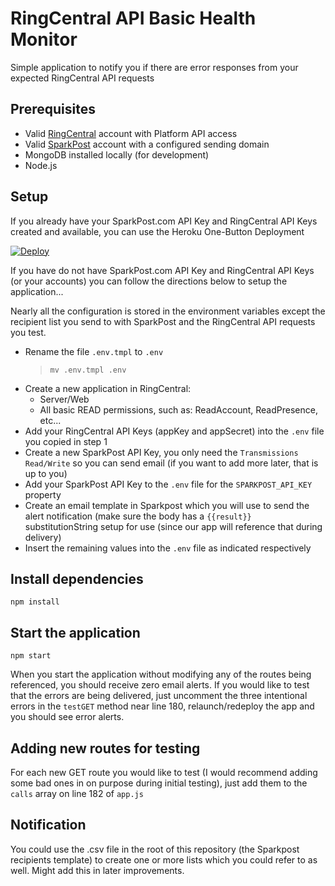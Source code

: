 # RingCentral API Basic Health Monitor

Simple application to notify you if there are error responses from your expected RingCentral API requests

## Prerequisites

* Valid [RingCentral](https://developer.ringcentral.com) account with Platform API access
* Valid [SparkPost](https://sparkpost.com) account with a configured sending domain
* MongoDB installed locally (for development)
* Node.js

## Setup

If you already have your SparkPost.com API Key and RingCentral API Keys created and available, you can use the Heroku One-Button Deployment

[![Deploy](https://www.herokucdn.com/deploy/button.svg)](https://heroku.com/deploy)

If you have do not have SparkPost.com API Key and RingCentral API Keys (or your accounts) you can follow the directions below to setup the application...

Nearly all the configuration is stored in the environment variables except the recipient list you send to with SparkPost and the RingCentral API requests you test.

* Rename the file `.env.tmpl` to `.env`
    > `mv .env.tmpl .env`
* Create a new application in RingCentral:
    * Server/Web
    * All basic READ permissions, such as: ReadAccount, ReadPresence, etc...
* Add your RingCentral API Keys (appKey and appSecret) into the `.env` file you copied in step 1
* Create a new SparkPost API Key, you only need the `Transmissions Read/Write` so you can send email (if you want to add more later, that is up to you)
* Add your SparkPost API Key to the `.env` file for the `SPARKPOST_API_KEY` property
* Create an email template in Sparkpost which you will use to send the alert notification (make sure the body has a `{{result}}` substitutionString setup for use (since our app will reference that during delivery)
* Insert the remaining values into the `.env` file as indicated respectively

## Install dependencies

`npm install`

## Start the application

`npm start`

When you start the application without modifying any of the routes being referenced, you should receive zero email alerts. If you would like to test that the errors are being delivered, just uncomment the three intentional errors in the `testGET` method near line 180, relaunch/redeploy the app and you should see error alerts.

## Adding new routes for testing

For each new GET route you would like to test (I would recommend adding some bad ones in on purpose during initial testing), just add them to the `calls` array on line 182 of `app.js`

## Notification

You could use the .csv file in the root of this repository (the Sparkpost recipients template) to create one or more lists which you could refer to as well. Might add this in later improvements.
